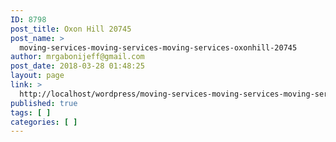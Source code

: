 ```yaml
---
ID: 8798
post_title: Oxon Hill 20745
post_name: >
  moving-services-moving-services-moving-services-oxonhill-20745
author: mrgabonijeff@gmail.com
post_date: 2018-03-28 01:48:25
layout: page
link: >
  http://localhost/wordpress/moving-services-moving-services-moving-services-oxonhill-20745/
published: true
tags: [ ]
categories: [ ]
---
```


